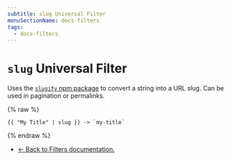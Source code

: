 ```yaml
---
subtitle: slug Universal Filter
menuSectionName: docs-filters
tags:
  - docs-filters
---
```


# `slug` Universal Filter

Uses the [`slugify` npm package](https://www.npmjs.com/package/slugify) to convert a string into a URL slug. Can be used in pagination or permalinks.

{% raw %}
```
{{ "My Title" | slug }} -> `my-title`
```
{% endraw %}

* [← Back to Filters documentation.](/docs/filters/)
